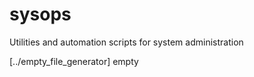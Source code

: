 # sysops
Utilities and automation scripts for system administration

[../empty_file_generator] empty
